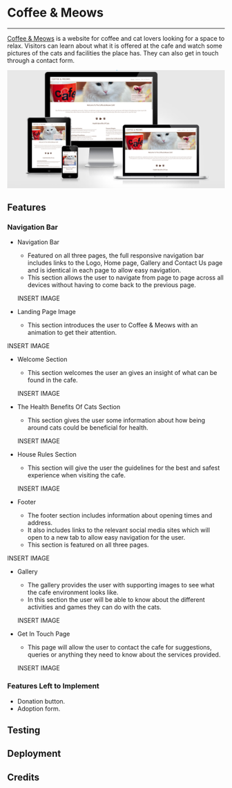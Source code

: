 # Coffee & Meows

---

[Coffee & Meows](https://noeliaci.github.io/coffee-meows) is a website for coffee and cat lovers looking for a space to relax. Visitors can learn about what it is offered at the cafe and watch some pictures of the cats and facilities the place has. They can also get in touch through a contact form.

![web on different screens](/assets/images/am-i-responsive.png)

## Features

### Navigation Bar

* Navigation Bar  
  * Featured on all three pages, the full responsive navigation bar includes links to the Logo, Home page, Gallery and Contact Us page and is identical in each page to allow easy navigation.
  * This section allows the user to navigate from page to page across all devices without having to come back to the previous page.
  
  INSERT IMAGE
  
* Landing Page Image
  * This section introduces the user to Coffee & Meows with an animation to get their attention.

INSERT IMAGE

* Welcome Section
  * This section welcomes the user an gives an insight of what can be found in the cafe.
  
  INSERT IMAGE
  
* The Health Benefits Of Cats Section
  * This section gives the user some information about how being around cats could be beneficial for health.
  
  INSERT IMAGE
  
* House Rules Section
  * This section will give the user the guidelines for the best and safest experience when visiting the cafe.
  
  INSERT IMAGE
  
* Footer
  * The footer section includes information about opening times and address.
  * It also includes links to the relevant social media sites which will open to a new tab to allow easy navigation for the user.
  * This section is featured on all three pages.

 INSERT IMAGE

* Gallery
  * The gallery provides the user with supporting images to see what the cafe environment looks like.
  * In this section the user will be able to know about the different activities and games they can do with the cats.

   INSERT IMAGE

* Get In Touch Page
  * This page will allow the user to contact the cafe for suggestions, queries or anything they need to know about the services provided.
  
  INSERT IMAGE
  
### Features Left to Implement

* Donation button.
* Adoption form.

## Testing

## Deployment

## Credits
